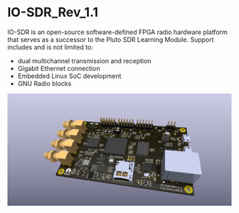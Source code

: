 # IO-SDR_Rev_1.1
 
IO-SDR is an open-source software-defined FPGA radio hardware platform that serves as a successor to the Pluto SDR Learning Module. Support includes and is not limited to:

- dual multichannel transmission and reception
- Gigabit Ethernet connection
- Embedded Linux SoC development
- GNU Radio blocks

![Render](Images/Render.png)
